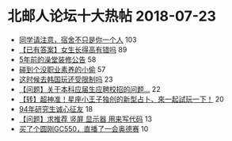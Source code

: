 # 北邮人论坛十大热帖 2018-07-23

- [同学请注意，宿舍不只是你一个人](https://bbs.byr.cn/article/Talking/6027332) 103
- [【已有答案】女生长得高有错吗](https://bbs.byr.cn/article/Feeling/3067909) 89
- [5年前的澡堂装修公告](https://bbs.byr.cn/article/Picture/3217150) 58
- [碰到个没职业素养的小偷](https://bbs.byr.cn/article/AimBUPT/105310) 57
- [这时候去韩国玩还受限制吗](https://bbs.byr.cn/article/Travel/139665) 23
- [【问题】关于本科应届生应聘校招的问题…](https://bbs.byr.cn/article/Job/1980345) 22
- [【转】超神准！星座小王子独创的新型占卜、來一起試玩一下！](https://bbs.byr.cn/article/Constellations/326533) 20
- [94年研究生诚心征友](https://bbs.byr.cn/article/Friends/1881351) 18
- [【问题】求推荐 竖屏 显示器 用来写代码](https://bbs.byr.cn/article/HardWare/221022) 13
- [买了个圆刚GC550，直播了一会奥德赛](https://bbs.byr.cn/article/TVGame/95859) 10


